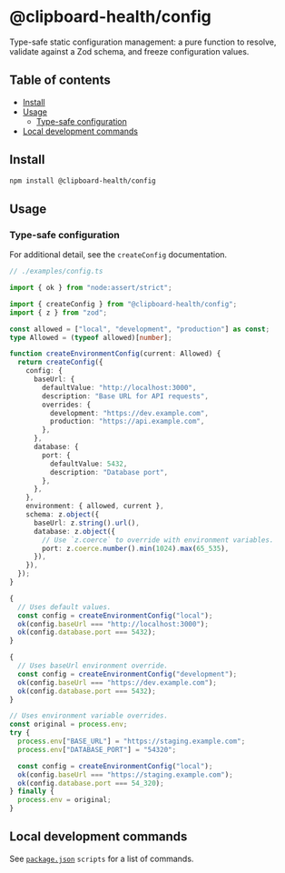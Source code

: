 # @clipboard-health/config <!-- omit from toc -->

Type-safe static configuration management: a pure function to resolve, validate against a Zod schema, and freeze configuration values.

## Table of contents <!-- omit from toc -->

- [Install](#install)
- [Usage](#usage)
  - [Type-safe configuration](#type-safe-configuration)
- [Local development commands](#local-development-commands)

## Install

```bash
npm install @clipboard-health/config
```

## Usage

### Type-safe configuration

For additional detail, see the `createConfig` documentation.

<!-- prettier-ignore -->
```ts
// ./examples/config.ts

import { ok } from "node:assert/strict";

import { createConfig } from "@clipboard-health/config";
import { z } from "zod";

const allowed = ["local", "development", "production"] as const;
type Allowed = (typeof allowed)[number];

function createEnvironmentConfig(current: Allowed) {
  return createConfig({
    config: {
      baseUrl: {
        defaultValue: "http://localhost:3000",
        description: "Base URL for API requests",
        overrides: {
          development: "https://dev.example.com",
          production: "https://api.example.com",
        },
      },
      database: {
        port: {
          defaultValue: 5432,
          description: "Database port",
        },
      },
    },
    environment: { allowed, current },
    schema: z.object({
      baseUrl: z.string().url(),
      database: z.object({
        // Use `z.coerce` to override with environment variables.
        port: z.coerce.number().min(1024).max(65_535),
      }),
    }),
  });
}

{
  // Uses default values.
  const config = createEnvironmentConfig("local");
  ok(config.baseUrl === "http://localhost:3000");
  ok(config.database.port === 5432);
}

{
  // Uses baseUrl environment override.
  const config = createEnvironmentConfig("development");
  ok(config.baseUrl === "https://dev.example.com");
  ok(config.database.port === 5432);
}

// Uses environment variable overrides.
const original = process.env;
try {
  process.env["BASE_URL"] = "https://staging.example.com";
  process.env["DATABASE_PORT"] = "54320";

  const config = createEnvironmentConfig("local");
  ok(config.baseUrl === "https://staging.example.com");
  ok(config.database.port === 54_320);
} finally {
  process.env = original;
}

```

## Local development commands

See [`package.json`](./package.json) `scripts` for a list of commands.
